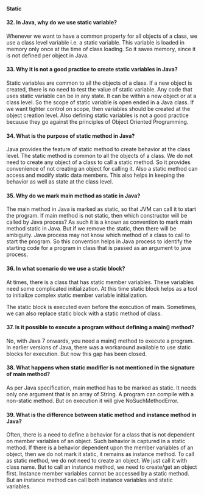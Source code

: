 
#### Static

#### 32. In Java, why do we use static variable?

Whenever we want to have a common property for all objects of a class, we use a class level variable i.e. a static variable. This variable is loaded in memory only once at the time of class loading. So it saves memory, since it is not defined per object in Java.

#### 33. Why it is not a good practice to create static variables in Java? 

Static variables are common to all the objects of a class. If a new object is created, there is no need to test the value of static variable. Any code that uses static variable can be in any state. It can be within a new object or at a class level. So the scope of static variable is open ended in a Java class. If we want tighter control on scope, then variables should be created at the object creation level. Also defining static variables is not a good practice because they go against the principles of Object Oriented Programming.

#### 34. What is the purpose of static method in Java? 
Java provides the feature of static method to create behavior at the
class level. The static method is common to all the objects of a
class. We do not need to create any object of a class to call a static
method. So it provides convenience of not creating an object for
calling it.
Also a static method can access and modify static data members.
This also helps in keeping the behavior as well as state at the class
level.

#### 35. Why do we mark main method as static in Java?
The main method in Java is marked as static, so that JVM can call it
to start the program. If main method is not static, then which
constructor will be called by Java process?
As such it is a known as convention to mark main method static in
Java. But if we remove the static, then there will be ambiguity. Java
process may not know which method of a class to call to start the
program.
So this convention helps in Java process to identify the starting code
for a program in class that is passed as an argument to java process.

#### 36. In what scenario do we use a static block?
At times, there is a class that has static member variables. These variables need some complicated initialization. At this time static block helps as a tool to initialize complex static member variable initialization.

The static block is executed even before the execution of main. Sometimes, we can also replace static block with a static method of class.
#### 37. Is it possible to execute a program without defining a main() method?
No, with Java 7 onwards, you need a main() method to execute a program. In earlier versions of Java, there was a workaround available to use static blocks for execution. But now this gap has
been closed.
#### 38. What happens when static modifier is not mentioned in the signature of main method?
As per Java specification, main method has to be marked as static. It needs only one argument that is an array of String. A program can compile with a non-static method. But on execution
it will give NoSuchMethodError. 
#### 39. What is the difference between static method and instance method in Java?
Often, there is a need to define a behavior for a class that is not dependent on member variables of an object. Such behavior is
captured in a static method. If there is a behavior dependent upon the member variables of an object, then we do not mark it static, it
remains as instance method. To call as static method, we do not need to create an object. We just
call it with class name. But to call an instance method, we need to
create/get an object first. Instance member variables cannot be accessed by a static method.
But an instance method can call both instance variables and static
variables.